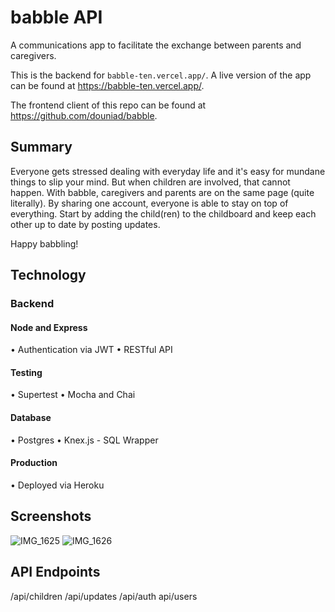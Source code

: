 # babble API 

A communications app to facilitate the exchange between parents and caregivers.

This is the backend for `babble-ten.vercel.app/`. A live version of the app can be found at https://babble-ten.vercel.app/.

The frontend client of this repo can be found at https://github.com/douniad/babble.

## Summary

Everyone gets stressed dealing with everyday life and it's easy for mundane things to slip your mind. But when children are involved, that cannot happen. With babble, caregivers and parents are on the same page (quite literally). By sharing one account, everyone is able to stay on top of everything. Start by adding the child(ren) to the childboard and keep each other up to date by posting updates.

Happy babbling!

## Technology

### Backend

#### Node and Express

• Authentication via JWT
• RESTful API

#### Testing

• Supertest
• Mocha and Chai

#### Database

• Postgres
• Knex.js - SQL Wrapper

#### Production

• Deployed via Heroku

## Screenshots

![IMG_1625](https://user-images.githubusercontent.com/59784097/127070831-0a96cc37-4b90-4944-a513-155f58815ae9.jpeg)
![IMG_1626](https://user-images.githubusercontent.com/59784097/127070837-5039dfe5-9eb2-4c7b-bdfd-697f3c05e74b.jpeg)


## API Endpoints

/api/children
/api/updates
/api/auth
api/users
